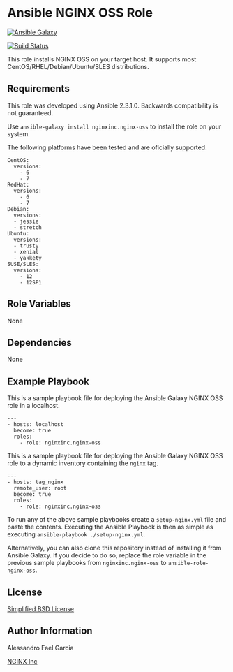 Ansible NGINX OSS Role
======================

[![Ansible Galaxy](https://img.shields.io/badge/galaxy-nginxinc.nginx--oss-5bbdbf.svg)](https://galaxy.ansible.com/nginxinc/nginx-oss)

[![Build Status](https://travis-ci.org/nginxinc/ansible-role-nginx-oss.svg?branch=master)](https://travis-ci.org/nginxinc/ansible-role-nginx-oss)

This role installs NGINX OSS on your target host. It supports most CentOS/RHEL/Debian/Ubuntu/SLES distributions.

Requirements
------------

This role was developed using Ansible 2.3.1.0. Backwards compatibility is not guaranteed.

Use `ansible-galaxy install nginxinc.nginx-oss` to install the role on your system.

The following platforms have been tested and are oficially supported:

    CentOS:
      versions:
        - 6
        - 7
    RedHat:
      versions:
        - 6
        - 7
    Debian:
      versions:
      - jessie
      - stretch
    Ubuntu:
      versions:
      - trusty
      - xenial
      - yakkety
    SUSE/SLES:
      versions:
        - 12
        - 12SP1

Role Variables
--------------

None

Dependencies
------------

None

Example Playbook
----------------

This is a sample playbook file for deploying the Ansible Galaxy NGINX OSS role in a localhost.

    ---
    - hosts: localhost
      become: true
      roles:
        - role: nginxinc.nginx-oss

This is a sample playbook file for deploying the Ansible Galaxy NGINX OSS role to a dynamic inventory containing the `nginx` tag.

    ---
    - hosts: tag_nginx
      remote_user: root
      become: true
      roles:
        - role: nginxinc.nginx-oss

To run any of the above sample playbooks create a `setup-nginx.yml` file and paste the contents. Executing the Ansible Playbook is then as simple as executing `ansible-playbook ./setup-nginx.yml`.

Alternatively, you can also clone this repository instead of installing it from Ansible Galaxy. If you decide to do so, replace the role variable in the previous sample playbooks from `nginxinc.nginx-oss` to `ansible-role-nginx-oss`.

License
-------

[Simplified BSD License](https://github.com/nginxinc/ansible-role-nginx-oss/blob/master/LICENSE)

Author Information
------------------

Alessandro Fael Garcia

[NGINX Inc](https://www.nginx.com/)
